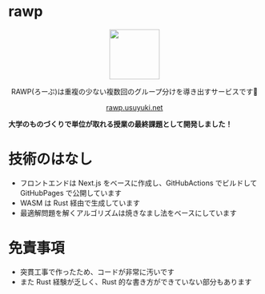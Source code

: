 # rawp

<p align="center">
<a href="https://rawp.usuyuki.net">
<img src="https://user-images.githubusercontent.com/63891531/212542834-395eb70b-f1c8-457d-918b-5e1eb4d577dd.png" width="100">
</a>
</p>
<p align="center">
RAWP(ろーぷ)は重複の少ない複数回のグループ分けを導き出すサービスです👒
</p>
<p align="center">
<a href="https://rawp.usuyuki.net">
rawp.usuyuki.net
</a>
</p>

**大学のものづくりで単位が取れる授業の最終課題として開発しました！**

# 技術のはなし

- フロントエンドは Next.js をベースに作成し、GitHubActions でビルドして GitHubPages で公開しています
- WASM は Rust 経由で生成しています
- 最適解問題を解くアルゴリズムは焼きなまし法をベースにしています

# 免責事項

- 突貫工事で作ったため、コードが非常に汚いです
- また Rust 経験が乏しく、Rust 的な書き方ができていない部分もあります
